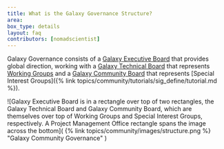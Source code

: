 ```yaml
---
title: What is the Galaxy Governance Structure?
area:
box_type: details
layout: faq
contributors: [nomadscientist]
---
```


Galaxy Governance consists of a [Galaxy Executive Board](https://galaxyproject.org/community/governance/geb/) that provides global direction, working with a [Galaxy Technical Board](https://galaxyproject.org/community/governance/gtb/) that represents [Working Groups](https://galaxyproject.org/community/wg/) and a [Galaxy Community Board](https://galaxyproject.org/community/governance/gcb/) that represents [Special Interest Groups]({% link topics/community/tutorials/sig_define/tutorial.md %}).

![Galaxy Executive Board is in a rectangle over top of two rectangles, the Galaxy Technical Board and Galaxy Community Board, which are themselves over top of Working Groups and Special Interest Groups, respectively. A Project Management Office rectangle spans the image across the bottom]( {% link topics/community/images/structure.png %} "Galaxy Community Governance" )
